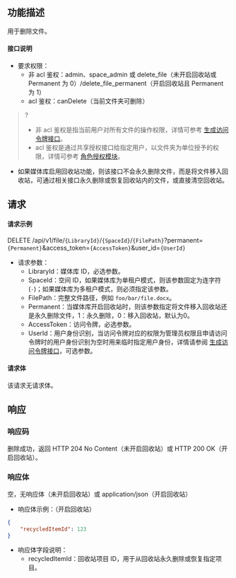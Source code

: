 ## 功能描述

用于删除文件。

#### 接口说明

- 要求权限：
    - 非 acl 鉴权：admin、space_admin 或 delete_file（未开启回收站或 Permanent 为 0）/delete_file_permanent（开启回收站且 Permanent 为 1）
    - acl 鉴权：canDelete（当前文件夹可删除）
>?
> - 非 acl 鉴权是指当前用户对所有文件的操作权限，详情可参考 [生成访问令牌接口](https://cloud.tencent.com/document/product/1339/71159)。
> - acl 鉴权是通过共享授权接口给指定用户，以文件夹为单位授予的权限，详情可参考 [角色授权模块](https://cloud.tencent.com/document/product/1339/71014)。
>
- 如果媒体库启用回收站功能，则该接口不会永久删除文件，而是将文件移入回收站，可通过相关接口永久删除或恢复回收站内的文件，或直接清空回收站。

## 请求

#### 请求示例  

DELETE /api/v1/file/`{LibraryId}`/`{SpaceId}`/`{FilePath}`?permanent=`{Permanent}`&access_token=`{AccessToken}`&user_id=`{UserId}`

- 请求参数：
    - LibraryId：媒体库 ID，必选参数。
    - SpaceId：空间 ID，如果媒体库为单租户模式，则该参数固定为连字符(`-`)；如果媒体库为多租户模式，则必须指定该参数。
    - FilePath：完整文件路径，例如 `foo/bar/file.docx`。
    - Permanent：当媒体库开启回收站时，则该参数指定将文件移入回收站还是永久删除文件，1：永久删除，0：移入回收站，默认为0。
    - AccessToken：访问令牌，必选参数。
    - UserId：用户身份识别，当访问令牌对应的权限为管理员权限且申请访问令牌时的用户身份识别为空时用来临时指定用户身份，详情请参阅 [生成访问令牌接口](https://cloud.tencent.com/document/product/1339/71159)，可选参数。

#### 请求体

该请求无请求体。

## 响应

### 响应码

删除成功，返回 HTTP 204 No Content（未开启回收站）或 HTTP 200 OK（开启回收站）。

### 响应体

空，无响应体（未开启回收站）或 application/json（开启回收站）

- 响应体示例：（开启回收站）

```json
{
    "recycledItemId": 123
}
```

- 响应体字段说明：
    - recycledItemId：回收站项目 ID，用于从回收站永久删除或恢复指定项目。
